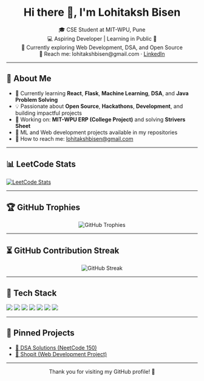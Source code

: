 <h1 align="center">Hi there 👋, I'm Lohitaksh Bisen</h1>

<p align="center">
🎓 CSE Student at MIT-WPU, Pune <br>
💻 Aspiring Developer | Learning in Public 🚀 <br>
🌱 Currently exploring Web Development, DSA, and Open Source <br>
📨 Reach me: lohitakshbisen@gmail.com · <a href="https://www.linkedin.com/in/lohitakshbisen">LinkedIn</a>
</p>

---

## 🚀 About Me

* 🌱 Currently learning **React**, **Flask**, **Machine Learning**, **DSA**, and **Java Problem Solving**
* 💡 Passionate about **Open Source**, **Hackathons**, **Development**, and building impactful projects
* 💼 Working on: **MIT-WPU ERP (College Project)** and solving **Strivers Sheet**
* 📂 ML and Web development projects available in my repositories
* 📨 How to reach me: [lohitakshbisen@gmail.com](mailto:lohitakshbisen@gmail.com)

---

## 📊 LeetCode Stats

[![LeetCode Stats](https://leetcard.jacoblin.cool/lohitakshbisen?ext=contest)](https://leetcode.com/lohitakshbisen)

---

## 🏆 GitHub Trophies

<p align="center">
  <img src="https://github-profile-trophy.vercel.app/?username=lohitakshcodes&theme=radical" alt="GitHub Trophies" />
</p>

---

## ⏳ GitHub Contribution Streak

<p align="center">
  <img src="https://streak-stats.demolab.com/?user=lohitakshcodes&theme=radical" alt="GitHub Streak" />
</p>

---

## 🔧 Tech Stack

<p>
  <img src="https://img.shields.io/badge/C++-00599C?style=for-the-badge&logo=cplusplus&logoColor=white" />
  <img src="https://img.shields.io/badge/React-20232A?style=for-the-badge&logo=react&logoColor=61DAFB" />
  <img src="https://img.shields.io/badge/Flask-000000?style=for-the-badge&logo=flask&logoColor=white" />
  <img src="https://img.shields.io/badge/Python-3776AB?style=for-the-badge&logo=python&logoColor=white" />
  <img src="https://img.shields.io/badge/SQLite-003B57?style=for-the-badge&logo=sqlite&logoColor=white" />
  <img src="https://img.shields.io/badge/HTML5-E34F26?style=for-the-badge&logo=html5&logoColor=white" />
  <img src="https://img.shields.io/badge/CSS3-1572B6?style=for-the-badge&logo=css3&logoColor=white" />
</p>

---

## 📂 Pinned Projects

* [📌 DSA Solutions (NeetCode 150)](https://github.com/lohitakshcodes/DSA-NeetCode150)
* [📌 Shopit (Web Development Project)](https://github.com/lohitakshcodes/Shopit)

---

<p align="center">
Thank you for visiting my GitHub profile! 🚀
</p>
